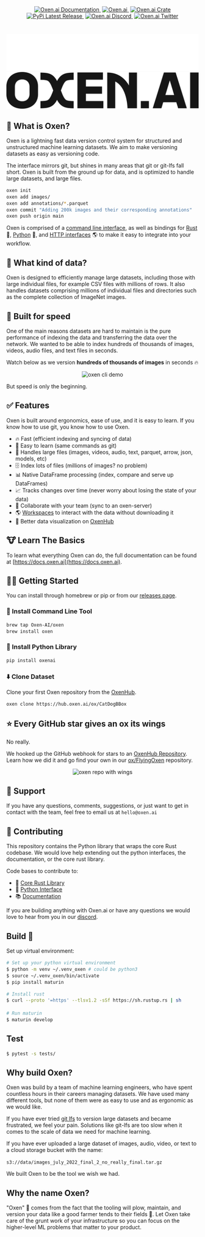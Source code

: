 

<div align="center">
  <a href="https://docs.oxen.ai/" style="padding: 2px;">
    <img src="https://img.shields.io/badge/%F0%9F%93%9A-Documentation-245AF0" alt="Oxen.ai Documentation">
  </a>
  <a href="https://oxen.ai/" style="padding: 2px;">
    <img src="https://img.shields.io/badge/%F0%9F%90%82-Oxen%20Hub-245AF0" alt="Oxen.ai">
  </a>
  <a href="https://crates.io/crates/liboxen" style="padding: 2px;">
    <img src="https://img.shields.io/crates/v/liboxen.svg?color=245AF0" alt="Oxen.ai Crate"/>
  </a>
  <a href="https://pypi.org/project/oxenai/" style="padding: 2px;">
    <img src="https://img.shields.io/pypi/v/oxenai.svg?color=245AF0" alt="PyPi Latest Release"/>
  </a>
  <a href="https://discord.com/invite/s3tBEn7Ptg" style="padding: 2px;">
    <img src="https://dcbadge.vercel.app/api/server/s3tBEn7Ptg?compact=true&style=flat" alt ="Oxen.ai Discord">
  </a>
  <a href="https://twitter.com/oxen_ai" style="padding: 2px;">
    <img src="https://img.shields.io/twitter/url/https/twitter.com/oxenai.svg?style=social&label=Follow%20%40Oxen.ai" alt ="Oxen.ai Twitter">
  </a>
  <br/>
</div>

# 

![Oxen.ai Logo](/images/oxen-no-margin-white.svg#gh-dark-mode-only)
![Oxen.ai Logo](/images/oxen-no-margin-black.svg#gh-light-mode-only)

## 🐂 What is Oxen?

Oxen is a lightning fast data version control system for structured and unstructured machine learning datasets. We aim to make versioning datasets as easy as versioning code.

The interface mirrors git, but shines in many areas that git or git-lfs fall short. Oxen is built from the ground up for data, and is optimized to handle large datasets, and large files.

```bash
oxen init
oxen add images/
oxen add annotations/*.parquet
oxen commit "Adding 200k images and their corresponding annotations"
oxen push origin main
```

Oxen is comprised of a [command line interface](https://docs.oxen.ai/getting-started/cli), as well as bindings for [Rust](https://github.com/Oxen-AI/Oxen) 🦀, [Python](https://docs.oxen.ai/getting-started/python) 🐍, and [HTTP interfaces](https://docs.oxen.ai/http-api) 🌎 to make it easy to integrate into your workflow.

## 🌾 What kind of data?

Oxen is designed to efficiently manage large datasets, including those with large individual files, for example CSV files with millions of rows. It also handles datasets comprising millions of individual files and directories such as the complete collection of ImageNet images.

## 🚀 Built for speed

One of the main reasons datasets are hard to maintain is the pure performance of indexing the data and transferring the data over the network. We wanted to be able to index hundreds of thousands of images, videos, audio files, and text files in seconds. 

Watch below as we version **hundreds of thousands of images** in seconds 🔥

<p align="center">
    <img src="https://github.com/Oxen-AI/oxen-release/raw/main/images/cli-celeba.gif?raw=true" alt="oxen cli demo" />
</p>

But speed is only the beginning. 

## ✅ Features

Oxen is built around ergonomics, ease of use, and it is easy to learn. If you know how to use git, you know how to use Oxen.

* 🔥 Fast (efficient indexing and syncing of data)
* 🧠 Easy to learn (same commands as git)
* 💪 Handles large files (images, videos, audio, text, parquet, arrow, json, models, etc)
* 🗄️ Index lots of files (millions of images? no problem)
* 📊 Native DataFrame processing (index, compare and serve up DataFrames)
* 📈 Tracks changes over time (never worry about losing the state of your data)
* 🤝 Collaborate with your team (sync to an oxen-server)
* 🌎 [Workspaces](https://docs.oxen.ai/concepts/workspace) to interact with the data without downloading it
* 👀 Better data visualization on [OxenHub](https://oxen.ai)

## 🐮 Learn The Basics

To learn what everything Oxen can do, the full documentation can be found at [https://docs.oxen.ai](https://docs.oxen.ai).


## 🧑‍💻 Getting Started

You can install through homebrew or pip or from our [releases page](https://github.com/Oxen-AI/Oxen/releases).

### 🐂 Install Command Line Tool

```bash CLI
brew tap Oxen-AI/oxen
brew install oxen
```

### 🐍 Install Python Library

```bash Python
pip install oxenai
```

### ⬇️ Clone Dataset

Clone your first Oxen repository from the [OxenHub](https://oxen.ai/explore).

<CodeGroup>

```bash CLI
oxen clone https://hub.oxen.ai/ox/CatDogBBox
```

## ⭐️ Every GitHub star gives an ox its wings

No really.

We hooked up the GitHub webhook for stars to an [OxenHub Repository](https://www.oxen.ai/ox/FlyingOxen). Learn how we did it and go find your own in our [ox/FlyingOxen](https://www.oxen.ai/ox/FlyingOxen) repository.

<p align="center">
    <img src="https://github.com/Oxen-AI/oxen-release/blob/main/images/ox-with-wings.png?raw=true" alt="oxen repo with wings" />
</p>

## 🤝 Support

If you have any questions, comments, suggestions, or just want to get in contact with the team, feel free to email us at `hello@oxen.ai`

## 👥 Contributing

This repository contains the Python library that wraps the core Rust codebase. We would love help extending out the python interfaces, the documentation, or the core rust library.

Code bases to contribute to:

* 🦀 [Core Rust Library](https://github.com/Oxen-AI/Oxen)
* 🐍 [Python Interface](https://github.com/Oxen-AI/oxen-release/tree/main/oxen)
* 📚 [Documentation](https://github.com/Oxen-AI/docs)

If you are building anything with Oxen.ai or have any questions we would love to hear from you in our [discord](https://discord.gg/s3tBEn7Ptg).

## Build 🔨

Set up virtual environment:

```Bash
# Set up your python virtual environment
$ python -m venv ~/.venv_oxen # could be python3 
$ source ~/.venv_oxen/bin/activate
$ pip install maturin
```

```Bash
# Install rust
$ curl --proto '=https' --tlsv1.2 -sSf https://sh.rustup.rs | sh

# Run maturin
$ maturin develop
```

## Test

```Bash
$ pytest -s tests/
```

## Why build Oxen?

Oxen was build by a team of machine learning engineers, who have spent countless hours in their careers managing datasets. We have used many different tools, but none of them were as easy to use and as ergonomic as we would like. 

If you have ever tried [git lfs](https://git-lfs.com/) to version large datasets and became frustrated, we feel your pain. Solutions like git-lfs are too slow when it comes to the scale of data we need for machine learning.

If you have ever uploaded a large dataset of images, audio, video, or text to a cloud storage bucket with the name:

`s3://data/images_july_2022_final_2_no_really_final.tar.gz`

We built Oxen to be the tool we wish we had.

## Why the name Oxen?

"Oxen" 🐂 comes from the fact that the tooling will plow, maintain, and version your data like a good farmer tends to their fields 🌾. Let Oxen take care of the grunt work of your infrastructure so you can focus on the higher-level ML problems that matter to your product.

<!---------------------------------------------------------------------------->

[Learn The Basics]: https://img.shields.io/badge/Learn_The_Basics-37a779?style=for-the-badge

